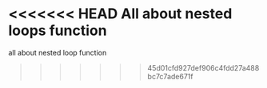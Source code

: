 <<<<<<< HEAD
All about nested loops function
=======
all about nested loop function
>>>>>>> 45d01cfd927def906c4fdd27a488bc7c7ade671f
